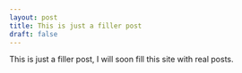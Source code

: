 ```yaml
---
layout: post
title: This is just a filler post
draft: false
---
```


This is just a filler post, I will soon fill this site with real posts.